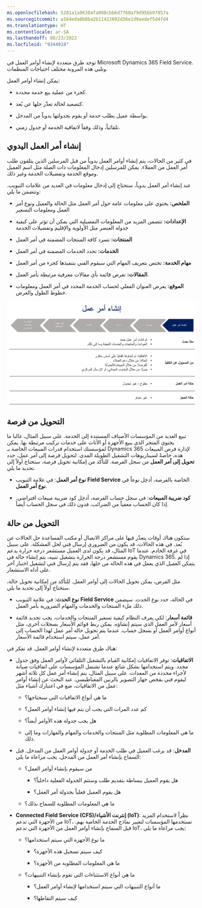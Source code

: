 ```yaml
---
ms.openlocfilehash: 5201a1a9630afa098cbb6d7760a79d95bb97857a
ms.sourcegitcommit: a164eda8b8ba2b11422692d36e1d0aedef5d4fd4
ms.translationtype: HT
ms.contentlocale: ar-SA
ms.lasthandoff: 08/23/2022
ms.locfileid: "9344910"
---
```

توجد طرق متعددة لإنشاء أوامر العمل في Microsoft Dynamics 365 Field Service. وتلبي هذه المرونة مختلف احتياجات المنظمات.

يمكن إنشاء أوامر العمل:

- كجزء من عملية بيع خدمة محددة.

- كتصعيد لحالة تعذّر حلها عن بُعد.

- بواسطة عميل يطلب خدمة أو يقوم بجدولتها يدوياً من المدخل.

- تلقائياً، وذلك وفقاً لاتفاقية الخدمة أو جدول زمني.

## <a name="manual-work-order-creation"></a>إنشاء أمر العمل اليدوي

في كثير من الحالات، يتم إنشاء أوامر العمل يدوياً من قبل المرسلين الذين يتلقون طلب أمر العمل من العملاء. يمكن للمرسلين إدخال المعلومات ذات الصلة مثل اسم العميل وموقع الخدمة وتفضيلات الخدمة وغير ذلك.

عند إنشاء أمر العمل يدوياً، ستحتاج إلى إدخال معلومات في العديد من علامات التبويب. وتتضمن ما يلي:

- **الملخص:** يحتوي على معلومات عامة حول أمر العمل مثل الحالة والعميل ونوع أمر العمل ومعلومات التسعير

- **الإعدادات:** تتضمن المزيد من المعلومات التفصيلية التي يمكن أن تؤثر على كيفية جدولة العنصر مثل الأولوية والإقليم وتفضيلات الخدمة 

- **المنتجات:** تسرد كافة المنتجات المضمنة في أمر العمل

- **الخدمات:** تحدد الخدمات المضمنة في أمر العمل

- **مهام الخدمة:** تختص بتعريف المهام التي سيقوم الفني بتنفيذها كجزء من أمر العمل

- **المقالات:** تعرض قائمة بأي مقالات معرفية مرتبطة بأمر العمل.

- **الموقع:** يعرض العنوان الفعلي لحساب الخدمة المحدد في أمر العمل ومعلومات خطوط الطول والعرض.

![مخطط مرحلة إنشاء أمر العمل مع تفاصيل الخطوة.](../media/WO-Unit1-2.png)

## <a name="converting-from-an-opportunity"></a>التحويل من فرصة

تبيع العديد من المؤسسات الأصناف المستندة إلى الخدمة. على سبيل المثال، غالبا ما يحتوي المتجر الذي يبيع الأجهزة أو الأثاث على خدمات تركيب مرتبطة بها. يمكن لمؤسستك استخدام قدرات المبيعات الخاصة بـ Dynamics 365 لإدارة فرص المبيعات هذه، خاصةً لسيناريوهات التشغيل الطويلة المدى. لتحويل فرصة إلى أمر عمل، حدد **تحويل إلى أمر العمل** من سجل الفرصة. للتأكد من إمكانية تحويل فرصة، ستحتاج أولاً إلى تحديد ما يلي.

- **نوع أمر العمل**: في علامة التبويب **Field Service** الخاصة بالفرصة، أدخِل نوعاً في **نوع أمر العمل**.

- **كود ضريبة المبيعات**: في سجل حساب الفرصة، أدخِل كود ضريبة مبيعات افتراضي. إذا كان الحساب معفياً من الضرائب، فدون ذلك في سجل الحساب أيضاً.

## <a name="converting-from-a-case"></a>التحويل من حالة

ستكون هناك أوقات يتعذّر فيها على مراكز الاتصال أو مكتب المساعدة حل الحالات عن بُعد. في هذه الحالات، قد يكون من الضروري إرسال فني لحل المشكلة. على سبيل المثال، قد يكون لدى العميل مستشعر درجة حرارة يدعم IoT في غرفة الخادم. عندما يقوم مستشعر درجة الحرارة بتشغيل تنبيه، يتم إنشاء حالة في Dynamics 365. إذا لم يتمكن العميل الذي يعمل في هذه الحالة من حلها، فقد يتم إرسال فني لتشغيل اختبار آخر على أداه الاستشعار.

مثل الفرص، يمكن تحويل الحالات إلى أوامر العمل. للتأكد من إمكانية تحويل حالة، ستحتاج أولاً إلى تحديد ما يلي.

- **نوع الحدث**: في علامة التبويب **Field Service** في الحالة، حدد نوع الحدث. سيضمن ذلك ملء المنتجات والخدمات والمهام الضرورية بأمر العمل.

-   **قائمة أسعار**: لكي يعرف النظام كيفية تسعير المنتجات والخدمات، يجب تحديد قائمة أسعار لأمر العمل الذي سيتم إنشاؤه.  يمكن ربط قوائم الأسعار بسجلات أخرى، مثل أنواع أوامر العمل أو بسجل حساب.  عندما يتم تحويل حالة أمر عمل لهذا الحساب إلى أمر عمل، سيتم استخدام قائمة الأسعار.  



هناك طرق متعددة لإنشاء أوامر العمل. قد تفكر في:

- **الاتفاقيات**: توفر الاتفاقيات إمكانية القيام بالتشغيل التلقائي لأوامر العمل وفق جدول محدد. ويتم استخدامها بشكل شائع عندما تشتمل المؤسسات على اتفاقيات صيانة لأجزاء محددة من المعدات. على سبيل المثال، يتم إنشاء أمر عمل كل ثلاثة أشهر ليقوم فني بفحص جهاز التصوير بالرنين المغناطيسي. عند البحث عن إنشاء أوامر عمل من الاتفاقيات، ضع في اعتبارك أشياء مثل:

    - ما هي أنواع الاتفاقيات التي سنحتاجها؟

    - كم عدد المرات التي يجب أن يتم فيها إنشاء أوامر العمل؟

    - هل يجب جدولة هذه الأوامر أيضاً؟

    - ما هي المعلومات المطلوبة مثل المنتجات والخدمات والمهام والمهارات وما إلى ذلك.

- **المدخل**: قد يرغب العميل في طلب الخدمة أو جدولة أوامر العمل من المدخل. قبل السماح بإنشاء أمر العمل من المدخل، يجب مراعاة ما يلي:

  - من سيقوم بإنشاء أوامر العمل؟

      - هل يقوم العميل ببساطة بتقديم طلب وستتم الجدولة الفعلية داخلياً؟

      - هل يقوم العميل فعلياً بجدولة أمر العمل؟

  - ما هي المعلومات المطلوبة للسماح بذلك؟

- **Connected Field Service ‏(CFS)/إنترنت الأشياء (IoT)**: نظراً لاستخدام المزيد من الأجهزة التي تدعم IoT، تستخدمها المؤسسات لتغيير نماذج الخدمة الخاصة بهم. قبل السماح بإنشاء أوامر العمل من الأجهزة التي تدعم IoT، يجب مراعاة ما يلي:

  - ما نوع الأجهزة التي سيتم استخدامها؟

      - كيف سيتم تسجيل هذه الأجهزة؟

      - ما هي المعلومات المطلوبة من الأجهزة؟

  - ما هي أنواع الاستثناءات التي تقوم بإنشاء التنبيهات؟

      - ما أنواع التنبيهات التي سيتم استخدامها لإنشاء أوامر العمل؟

      - كيف سيتم التقاطها؟

